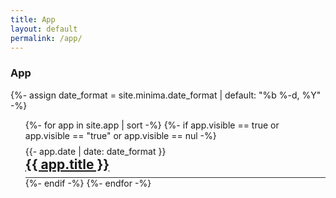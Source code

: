 ```yaml
---
title: App
layout: default
permalink: /app/
---
```

<h3>App</h3>
{%- assign date_format = site.minima.date_format | default: "%b %-d, %Y" -%}
<ul class="app-list" style="list-style: none; margin-left: 0;">
    {%- for app in site.app | sort -%}
        {%- if  app.visible == true or app.visible == "true" or app.visible == nul -%}
            <li class="site-app" style="border-bottom: solid 1px #333; padding: 8px 0;">
                <span class="post-meta">{{- app.date | date: date_format }}</span>
                <h2 style="margin: 0;">
                    <a class="site-app-text" href="{{ app.permalink }}">
                        {{ app.title }}
                    </a>
                </h2>
            </li>
        {%- endif -%}
    {%- endfor -%}
</ul>
